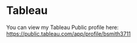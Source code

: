 # Tableau

You can view my Tableau Public profile here: https://public.tableau.com/app/profile/bsmith3711
